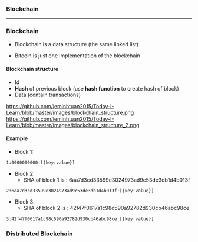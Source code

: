 ### Blockchain


--------------------------------------------------------------------

### Blockchain
* Blockchain is a data structure (the same linked list)

* Bitcoin is just one implementation of the blockchain

#### Blockchain structure
  * Id
  * **Hash** of previous block (use **hash function** to create hash of block)
  * Data (contain transactions)
  

https://github.com/leminhtuan2015/Today-I-Learn/blob/master/images/blockchain_structure.png
https://github.com/leminhtuan2015/Today-I-Learn/blob/master/images/blockchain_structure_2.png
 
#### Example

  * Block 1: 
  ```
  1:0000000000:[{key:value}]
  ```

  * Block 2: 
    * SHA of block 1 is : 6aa7d3cd33599e3024973ad9c53de3db1d4b013f

  ```
  2:6aa7d3cd33599e3024973ad9c53de3db1d4b013f:[{key:value}]
  ```
  
  * Block 3: 
    * SHA of block 2 is : 42f47f0617a1c98c590a92782d930cb46abc98ce

  ```
  3:42f47f0617a1c98c590a92782d930cb46abc98ce:[{key:value}]
  ```

### Distributed Blockchain

